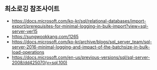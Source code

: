 ## 최소로깅 참조사이트
- https://docs.microsoft.com/ko-kr/sql/relational-databases/import-export/prerequisites-for-minimal-logging-in-bulk-import?view=sql-server-ver15
- https://sungwookkang.com/1265
- https://docs.microsoft.com/ko-kr/archive/blogs/sql_server_team/sql-server-2016-minimal-logging-and-impact-of-the-batchsize-in-bulk-load-operations
- https://docs.microsoft.com/en-us/previous-versions/sql/sql-server-2008/dd425070(v=sql.100)
